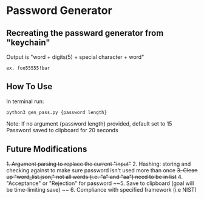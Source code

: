# Password Generator

## Recreating the passward generator from "keychain"

Output is "word + digits(5) + special character + word" 
  ```
  ex. foo55555!bar
  ```

## How To Use

In terminal run:
```
python3 gen_pass.py {password length}
```
Note: If no argument {password length} provided, default set to 15
      Password saved to clipboard for 20 seconds

## Future Modifications

~~1. Argument parsing to replace the current "input"~~
2. Hashing: storing and checking against to make sure password isn't used more than once
~~3. Clean up "word_list.json," not all words (i.e. "a" and "aa") need to be in list~~
4. "Acceptance" or "Rejection" for password
~~5. Save to clipboard (goal will be time-limiting save) ~~
6. Compliance with specified framework (i.e NIST)
